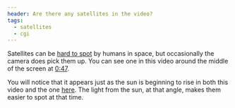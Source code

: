 ```yaml
---
header: Are there any satellites in the video?
tags:
  - satellites
  - cgi
---
```


Satellites can be [hard to spot](http://www.esa.int/spaceinvideos/Videos/2016/05/Satellites_in_space) by humans in space, but occasionally the camera does pick them up. You can see one in this video around the middle of the screen at <a href='#' onclick='return skipTo("0:47")'>0:47</a>.

You will notice that it appears just as the sun is beginning to rise in both this video and the one [here](http://www.esa.int/spaceinvideos/Videos/2016/05/Satellites_in_space). The light from the sun, at that angle, makes them easier to spot at that time.